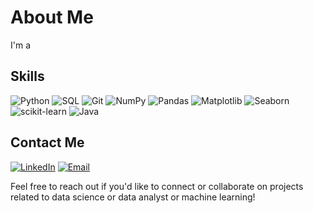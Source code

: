 # About Me
I'm a 

## Skills
![Python](https://img.shields.io/badge/-Python-3776AB?logo=python&logoColor=white&style=for-the-badge)
![SQL](https://img.shields.io/badge/-SQL-336791?logo=postgresql&logoColor=white&style=for-the-badge)
![Git](https://img.shields.io/badge/-Git-F05032?logo=git&logoColor=white&style=for-the-badge)
![NumPy](https://img.shields.io/badge/-NumPy-013243?logo=numpy&logoColor=white&style=for-the-badge)
![Pandas](https://img.shields.io/badge/-Pandas-150458?logo=pandas&logoColor=white&style=for-the-badge)
![Matplotlib](https://img.shields.io/badge/-Matplotlib-#11557C?logoColor=white&style=for-the-badge)
![Seaborn](https://img.shields.io/badge/-Seaborn-#6F100A?logoColor=white&style=for-the-badge)
![scikit-learn](https://img.shields.io/badge/-scikit--learn-F7931E?logo=scikit-learn&logoColor=white&style=for-the-badge)
![Java](https://img.shields.io/badge/-Java-007396?logo=java&logoColor=white&style=for-the-badge)

## Contact Me
[![LinkedIn](https://img.shields.io/badge/-LinkedIn-0A66C2?logo=linkedin&logoColor=white&style=for-the-badge)](https://www.linkedin.com/in/pranayagarwal7/)
[![Email](https://img.shields.io/badge/-Email-D14836?logo=gmail&logoColor=white&style=for-the-badge)](mailto:aglpranay@gmail.com)

Feel free to reach out if you'd like to connect or collaborate on projects related to data science or data analyst or machine learning!
